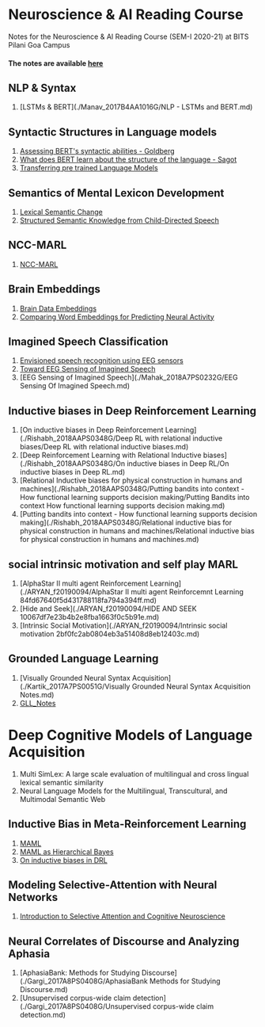 # Neuroscience & AI Reading Course
Notes for the Neuroscience & AI Reading Course (SEM-I 2020-21) at BITS Pilani Goa Campus

#### The notes are available [here](https://sforaidl.github.io/neuroscience-ai-reading-course/)

## NLP & Syntax
1. [LSTMs & BERT](./Manav_2017B4AA1016G/NLP - LSTMs and BERT.md)

## Syntactic Structures in Language models
1. [Assessing BERT's syntactic abilities - Goldberg](./jasleen_2017A7PS0077G/BERT-Goldberg%20paper%20overview.md)
2. [What does BERT learn about the structure of the language - Sagot](./jasleen_2017A7PS0077G/BERT-Sagot%20paper%20overview.md)
3. [Transferring pre trained Language Models](./jasleen_2017A7PS0077G/Transfer_LM/Transfer_lm_paper.md)

## Semantics of Mental Lexicon Development
1. [Lexical Semantic Change](./Arijit_2018A8PS0856G/Lexicon_Development_in_Children.md)
2. [Structured Semantic Knowledge from Child-Directed Speech](./Arijit_2018A8PS0856G/Structured_Semantic_Knowledge_from_Child-Directed_Speech.md)

## NCC-MARL
1. [NCC-MARL](./Vedant_2018AAPS0566G/NCC-MARL.md)

## Brain Embeddings
1. [Brain Data Embeddings](./Neelay_2018A8PS0400G/brain_data_embeddings.md)
2. [Comparing Word Embeddings for Predicting Neural Activity](./Neelay_2018A8PS0400G/comparing_word_embeddings_for_predicting_neural_activity.md)

## Imagined Speech Classification 
1. [Envisioned speech recognition using EEG sensors](./Divisha_2017A7PS0959G/Imagined_Speech_Classification_Using_EEG/Envisioned_speech_recognition_using_EEG_sensors.md)
2. [Toward EEG Sensing of Imagined Speech](./Divisha_2017A7PS0959G/Imagined_Speech_Classification_Using_EEG/Toward_EEG_Sensing_of_Imagined_Speech.md)
3. [EEG Sensing of Imagined Speech](./Mahak_2018A7PS0232G/EEG Sensing Of Imagined Speech.md)

## Inductive biases in Deep Reinforcement Learning
1. [On inductive biases in Deep Reinforcement Learning](./Rishabh_2018AAPS0348G/Deep RL with relational inductive biases/Deep RL with relational inductive biases.md)
2. [Deep Reinforcement Learning with Relational Inductive biases](./Rishabh_2018AAPS0348G/On inductive biases in Deep RL/On inductive biases in Deep RL.md)
3. [Relational Inductive biases for physical construction in humans and machines](./Rishabh_2018AAPS0348G/Putting bandits into context - How functional learning supports decision making/Putting Bandits into context How functional learning supports decision making.md)
4. [Putting bandits into context - How functional learning supports decision making](./Rishabh_2018AAPS0348G/Relational inductive bias for physical construction in humans and machines/Relational inductive bias for physical construction in humans and machines.md)

## social intrinsic motivation and self play MARL
1. [AlphaStar II multi agent Reinforcement Learning](./ARYAN_f20190094/AlphaStar II multi agent Reinforcemnt Learning 84fd67640f5d431788118fa794a394ff.md)
2. [Hide and Seek](./ARYAN_f20190094/HIDE AND SEEK 10067df7e23b4b2e8fba1663f0c5b91e.md)
3. [Intrinsic Social Motivation](./ARYAN_f20190094/Intrinsic social motivation 2bf0fc2ab0804eb3a51408d8eb12403c.md)

## Grounded Language Learning
1. [Visually Grounded Neural Syntax Acquisition](./Kartik_2017A7PS0051G/Visually Grounded Neural Syntax Acquisition Notes.md)
2. [GLL_Notes](./VedantC_2018A7PS0209G/grounded_language_learning_notes.md)

# Deep Cognitive Models of Language Acquisition
1. Multi SimLex: A large scale evaluation of multilingual and cross lingual lexical semantic similarity
2. Neural Language Models for the Multilingual, Transcultural, and Multimodal Semantic Web

## Inductive Bias in Meta-Reinforcement Learning

1. [MAML](./Avishree_2017A7PS0112G/MAML/Model_Agnostic_Meta_Learning_for_Fast_Adaptation.md)
3. [MAML as Hierarchical Bayes](./Avishree_2017A7PS0112G/MAML_as_Hierarchical_Bayes/MAML_as_Hierarchical_Bayes.md)
4. [On inductive biases in DRL](./Avishree_2017A7PS0112G/On_Inductive_Biases_in_DRL/On_Inductive_Biases_in_Deep_Reinforcement_Learning.md)

## Modeling Selective-Attention with Neural Networks
1. [Introduction to Selective Attention and Cognitive Neuroscience](./Somesh_2018A7PS0175G/Modelling-Selective-Attention-with-Neural-Networks.md)

## Neural Correlates of Discourse and Analyzing Aphasia
1. [AphasiaBank: Methods for Studying Discourse](./Gargi_2017A8PS0408G/AphasiaBank Methods for Studying Discourse.md)
2. [Unsupervised corpus-wide claim detection](./Gargi_2017A8PS0408G/Unsupervised corpus-wide claim detection.md)
